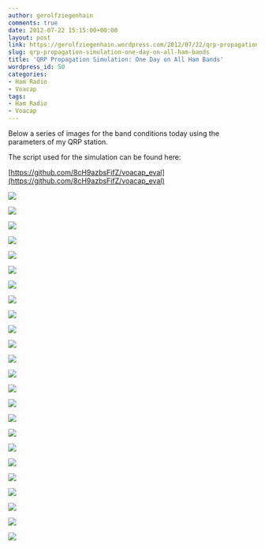 ```yaml
---
author: gerolfziegenhain
comments: true
date: 2012-07-22 15:15:00+00:00
layout: post
link: https://gerolfziegenhain.wordpress.com/2012/07/22/qrp-propagation-simulation-one-day-on-all-ham-bands/
slug: qrp-propagation-simulation-one-day-on-all-ham-bands
title: 'QRP Propagation Simulation: One Day on All Ham Bands'
wordpress_id: 50
categories:
- Ham Radio
- Voacap
tags:
- Ham Radio
- Voacap
---
```


Below a series of images for the band conditions today using the parameters of my QRP station.


The script used for the simulation can be found here:




[https://github.com/8cH9azbsFifZ/voacap_eval](https://github.com/8cH9azbsFifZ/voacap_eval)

![](77a21-qrp_20120722_00.png)

![](8fb6f-qrp_20120722_01.png)

![](55840-qrp_20120722_02.png)

![](0cd29-qrp_20120722_03.png)

![](3f2d3-qrp_20120722_04.png)

![](b6a97-qrp_20120722_05.png)

![](572ae-qrp_20120722_06.png)

![](6a88d-qrp_20120722_07.png)

![](ba2e0-qrp_20120722_08.png)

![](e4d1b-qrp_20120722_09.png)

![](f5179-qrp_20120722_10.png)

![](e565c-qrp_20120722_11.png)

![](85960-qrp_20120722_12.png)

![](5d787-qrp_20120722_13.png)

![](72de4-qrp_20120722_14.png)

![](ce8e9-qrp_20120722_15.png)

![](96745-qrp_20120722_16.png)

![](ca746-qrp_20120722_17.png)

![](c569d-qrp_20120722_18.png)

![](cbdb3-qrp_20120722_19.png)

![](57de6-qrp_20120722_20.png)

![](9b07f-qrp_20120722_21.png)

![](63b56-qrp_20120722_22.png)

![](9422e-qrp_20120722_23.png)
